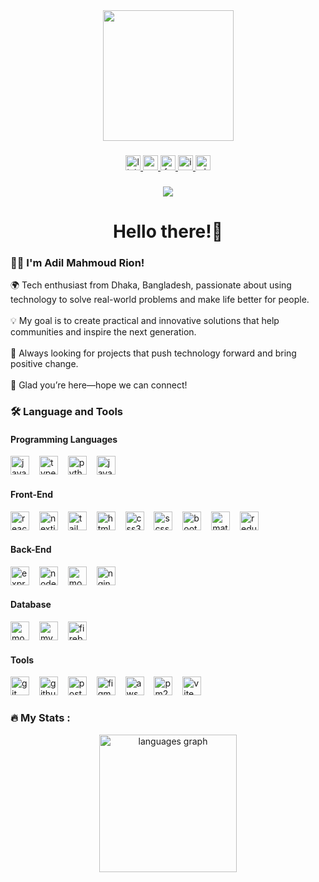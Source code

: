 <div align="center">
  <img height="209" src="https://media.giphy.com/media/Vf3ZKdillTMOOaOho0/giphy.gif" align="center" />
</div>

###

<div align="center">
  <a href="https://www.linkedin.com/in/adilrion/" target="_blank">
    <img src="https://img.shields.io/static/v1?message=LinkedIn&logo=linkedin&label=&color=0077B5&logoColor=white&labelColor=&style=flat" height="24" alt="linkedin logo"  />
  </a>
  <a href="adilmahmoudrion@gmail.com" target="_blank">
    <img src="https://img.shields.io/static/v1?message=Gmail&logo=gmail&label=&color=c71610&logoColor=white&labelColor=&style=flat" height="24" alt="gmail logo"  />
  </a>
  <a href="https://www.facebook.com/adilmahmoud.rion" target="_blank">
    <img src="https://img.shields.io/static/v1?message=Facebook&logo=facebook&label=&color=1877F2&logoColor=white&labelColor=&style=flat" height="24" alt="facebook logo"  />
  </a>
  <a href="https://www.instagram.com/adilmahmoudrion/" target="_blank">
    <img src="https://img.shields.io/static/v1?message=Instagram&logo=instagram&label=&color=E4405F&logoColor=white&labelColor=&style=flat" height="24" alt="instagram logo"  />
  </a>
  <img src="https://img.shields.io/static/v1?message=Whatsapp&logo=whatsapp&label=&color=25D366&logoColor=white&labelColor=&style=flat" height="24" alt="whatsapp logo"  />
</div>

###

<div align="center">
  <img src="https://visitor-badge.laobi.icu/badge?page_id=adilrion.adilrion&"  />
</div>

<h1 align="center">Hello there!👋</h1>

<h3 align="left">👩‍💻 I'm Adil Mahmoud Rion!</h3>

<p align="left">
🌍 Tech enthusiast from Dhaka, Bangladesh, passionate about using technology to solve real-world problems and make life better for people.<br><br>
💡 My goal is to create practical and innovative solutions that help communities and inspire the next generation.<br><br>
🚀 Always looking for projects that push technology forward and bring positive change.<br><br>
🤝 Glad you’re here—hope we can connect!
</p>

<h3 align="left">🛠 Language and Tools</h3>

#### Programming Languages
<div align="left">
  <img src="https://skillicons.dev/icons?i=js" height="30" alt="javascript logo" />
  <img width="8" />
  <img src="https://skillicons.dev/icons?i=ts" height="30" alt="typescript logo" />
  <img width="8" />
  <img src="https://skillicons देव/icons?i=python" height="30" alt="python logo" />
  <img width="8" />
  <img src="https://skillicons.dev/icons?i=java" height="30" alt="java logo" />
</div>

#### Front-End
<div align="left">
  <img src="https://skillicons.dev/icons?i=react" height="30" alt="react logo" />
  <img width="8" />
  <img src="https://skillicons.dev/icons?i=nextjs" height="30" alt="nextjs logo" />
  <img width="8" />
  <img src="https://skillicons.dev/icons?i=tailwind" height="30" alt="tailwindcss logo" />
  <img width="8" />
  <img src="https://skillicons.dev/icons?i=html" height="30" alt="html5 logo" />
  <img width="8" />
  <img src="https://skillicons.dev/icons?i=css" height="30" alt="css3 logo" />
  <img width="8" />
  <img src="https://skillicons.dev/icons?i=sass" height="30" alt="scss logo" />
  <img width="8" />
  <img src="https://skillicons.dev/icons?i=bootstrap" height="30" alt="bootstrap logo" />
  <img width="8" />
  <img src="https://skillicons.dev/icons?i=materialui" height="30" alt="materialui logo" />
  <img width="8" />
  <img src="https://skillicons.dev/icons?i=redux" height="30" alt="redux logo" />
</div>

#### Back-End
<div align="left">
  <img src="https://skillicons.dev/icons?i=express" height="30" alt="express logo" />
  <img width="8" />
  <img src="https://skillicons.dev/icons?i=nodejs" height="30" alt="nodejs logo" />
  <img width="8" />
  <img src="https://cdn.jsdelivr.net/gh/devicons/devicon/icons/mongodb/mongodb-original.svg" height="30" alt="mongoose logo" />
  <img width="8" />
  <img src="https://skillicons.dev/icons?i=nginx" height="30" alt="nginx logo" />
</div>

#### Database
<div align="left">
  <img src="https://skillicons.dev/icons?i=mongodb" height="30" alt="mongodb logo" />
  <img width="8" />
  <img src="https://skillicons.dev/icons?i=mysql" height="30" alt="mysql logo" />
  <img width="8" />
  <img src="https://skillicons.dev/icons?i=firebase" height="30" alt="firebase logo" />
</div>

#### Tools
<div align="left">
  <img src="https://skillicons.dev/icons?i=git" height="30" alt="git logo" />
  <img width="8" />
  <img src="https://skillicons.dev/icons?i=githubactions" height="30" alt="github actions logo" />
  <img width="8" />
  <img src="https://skillicons.dev/icons?i=postman" height="30" alt="postman logo" />
  <img width="8" />
  <img src="https://skillicons.dev/icons?i=figma" height="30" alt="figma logo" />
  <img width="8" />
  <img src="https://skillicons.dev/icons?i=aws" height="30" alt="aws logo" />
  <img width="8" />
  <img src="https://skillicons.dev/icons?i=pm2" height="30" alt="pm2 logo" />
  <img width="8" />
  <img src="https://skillicons.dev/icons?i=vite" height="30" alt="vite logo" />
</div>

<h3 align="left">🔥 My Stats :</h3>

<div align="center">
  <img src="https://github-readme-stats.vercel.app/api/top-langs?username=adilrion&locale=en&hide_title=false&layout=compact&card_width=320&langs_count=8&theme=github_dark&hide_border=false&order=2" height="220" alt="languages graph" /> <br>
<!--   <img src="https://streak-stats.demolab.com?user=adilrion&locale=en&mode=weekly&theme=github_dark&hide_border=false&border_radius=5&order=3" height="220" alt="streak graph" /> <br>
  <img src="https://github-readme-stats.vercel.app/api?username=adilrion&hide_title=false&hide_rank=false&show_icons=true&include_all_commits=true&count_private=true&disable_animations=false&theme=github_dark&locale=en&hide_border=false&order=1" height="250" alt="stats graph"  /> -->
</div>

<!-- 

// ## 🏆 GitHub Trophies
// !


// ###
-->
